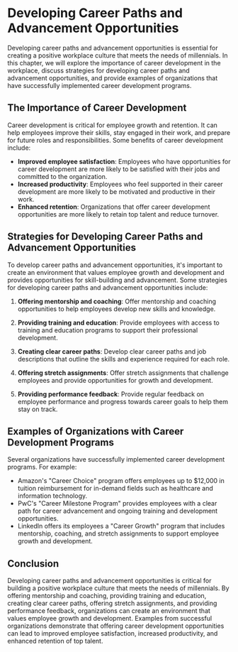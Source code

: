 Developing Career Paths and Advancement Opportunities
====================================================================================================================

Developing career paths and advancement opportunities is essential for creating a positive workplace culture that meets the needs of millennials. In this chapter, we will explore the importance of career development in the workplace, discuss strategies for developing career paths and advancement opportunities, and provide examples of organizations that have successfully implemented career development programs.

The Importance of Career Development
------------------------------------

Career development is critical for employee growth and retention. It can help employees improve their skills, stay engaged in their work, and prepare for future roles and responsibilities. Some benefits of career development include:

- **Improved employee satisfaction**: Employees who have opportunities for career development are more likely to be satisfied with their jobs and committed to the organization.
- **Increased productivity**: Employees who feel supported in their career development are more likely to be motivated and productive in their work.
- **Enhanced retention**: Organizations that offer career development opportunities are more likely to retain top talent and reduce turnover.

Strategies for Developing Career Paths and Advancement Opportunities
--------------------------------------------------------------------

To develop career paths and advancement opportunities, it's important to create an environment that values employee growth and development and provides opportunities for skill-building and advancement. Some strategies for developing career paths and advancement opportunities include:

1. **Offering mentorship and coaching**: Offer mentorship and coaching opportunities to help employees develop new skills and knowledge.

2. **Providing training and education**: Provide employees with access to training and education programs to support their professional development.

3. **Creating clear career paths**: Develop clear career paths and job descriptions that outline the skills and experience required for each role.

4. **Offering stretch assignments**: Offer stretch assignments that challenge employees and provide opportunities for growth and development.

5. **Providing performance feedback**: Provide regular feedback on employee performance and progress towards career goals to help them stay on track.

Examples of Organizations with Career Development Programs
----------------------------------------------------------

Several organizations have successfully implemented career development programs. For example:

- Amazon's "Career Choice" program offers employees up to $12,000 in tuition reimbursement for in-demand fields such as healthcare and information technology.
- PwC's "Career Milestone Program" provides employees with a clear path for career advancement and ongoing training and development opportunities.
- LinkedIn offers its employees a "Career Growth" program that includes mentorship, coaching, and stretch assignments to support employee growth and development.

Conclusion
----------

Developing career paths and advancement opportunities is critical for building a positive workplace culture that meets the needs of millennials. By offering mentorship and coaching, providing training and education, creating clear career paths, offering stretch assignments, and providing performance feedback, organizations can create an environment that values employee growth and development. Examples from successful organizations demonstrate that offering career development opportunities can lead to improved employee satisfaction, increased productivity, and enhanced retention of top talent.

